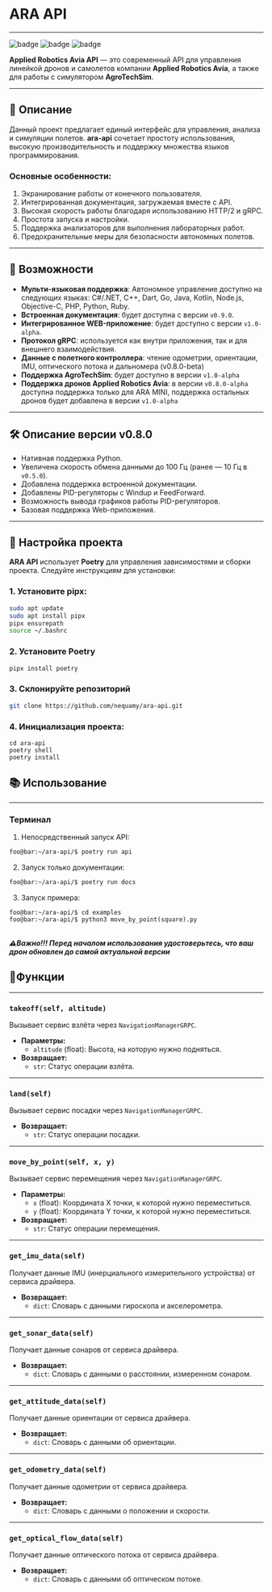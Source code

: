 
# ARA API

---

![badge](https://img.shields.io/badge/Language-Python-green) ![badge](https://img.shields.io/badge/ARA_API-Software-blue) ![badge](https://img.shields.io/badge/Beta-v0.8.0-white)

**Applied Robotics Avia API** — это современный API для управления линейкой дронов и самолетов компании **Applied Robotics Avia**, а также для работы с симулятором **AgroTechSim**.


--- 
## 📖 Описание 

Данный проект предлагает единый интерфейс для управления, анализа и симуляции полетов. **ara-api** сочетает простоту использования, высокую производительность и поддержку множества языков программирования. 

### Основные особенности: 
1. Экранирование работы от конечного пользователя. 
2. Интегрированная документация, загружаемая вместе с API. 
3. Высокая скорость работы благодаря использованию HTTP/2 и gRPC. 
4. Простота запуска и настройки. 
5. Поддержка анализаторов для выполнения лабораторных работ. 
6. Предохранительные меры для безопасности автономных полетов. 

--- 
## 🌟 Возможности 

- **Мульти-языковая поддержка**: Автономное управление доступно на следующих языках: C#/.NET, C++, Dart, Go, Java, Kotlin, Node.js, Objective-C, PHP, Python, Ruby. 
- **Встроенная документация**: будет доступна с версии `v0.9.0`. 
- **Интегрированное WEB-приложение**: будет доступно с версии `v1.0-alpha`. 
- **Протокол gRPC**: используется как внутри приложения, так и для внешнего взаимодействия. 
- **Данные с полетного контроллера**: чтение одометрии, ориентации, IMU, оптического потока и дальномера (v0.8.0-beta)
- **Поддержка AgroTechSim**: будет доступно в версии `v1.0-alpha`
- **Поддержка дронов Applied Robotics Avia**: в версии `v0.8.0-alpha` доступна поддержка только для ARA MINI, поддержка остальных дронов будет добавлена в версии `v1.0-alpha`

--- 
## 🛠️ Описание версии v0.8.0 

- Нативная поддержка Python. 
- Увеличена скорость обмена данными до 100 Гц (ранее — 10 Гц в `v0.5.0`). 
- Добавлена поддержка встроенной документации. 
- Добавлены PID-регуляторы с Windup и FeedForward. 
- Возможность вывода графиков работы PID-регуляторов. 
- Базовая поддержка Web-приложения.
--- 
## 🚀 Настройка проекта 

**ARA API** использует **Poetry** для управления зависимостями и сборки проекта. Следуйте инструкциям для установки: 

### 1. Установите pipx: 
```bash
sudo apt update
sudo apt install pipx
pipx ensurepath
source ~/.bashrc
```
### 2. Установите Poetry
```bash
pipx install poetry
```
### 3. Склонируйте репозиторий
```bash
git clone https://github.com/nequamy/ara-api.git
```
### 4. Инициализация проекта:
```
cd ara-api
poetry shell
poetry install
```
## 📚 Использование
---
### Терминал

1) Непосредственный запуск API:
```bash
foo@bar:~/ara-api/$ poetry run api
```
2) Запуск только документации: 
```bash
foo@bar:~/ara-api/$ poetry run docs
```
3) Запуск примера:
```
foo@bar:~/ara-api/$ cd examples
foo@bar:~/ara-api/$ python3 move_by_point(square).py
```
\
***⚠️Важно!!! Перед началом использования удостоверьтесь, что ваш дрон обновлен до самой актуальной версии***
## 🧩Функции
---
### `takeoff(self, altitude)` 
Вызывает сервис взлёта через `NavigationManagerGRPC`. 
- **Параметры:** 
	- `altitude` (float): Высота, на которую нужно подняться. 
- **Возвращает:** 
	- `str`: Статус операции взлёта. 
--- 
### `land(self)` 
Вызывает сервис посадки через `NavigationManagerGRPC`. 
- **Возвращает:** 
	- `str`: Статус операции посадки. 
--- 
### `move_by_point(self, x, y)` 
Вызывает сервис перемещения через `NavigationManagerGRPC`. 
- **Параметры:**
	- `x` (float): Координата X точки, к которой нужно переместиться. 
	- `y` (float): Координата Y точки, к которой нужно переместиться. 
- **Возвращает:** 
	- `str`: Статус операции перемещения. 
--- 
### `get_imu_data(self)` 
Получает данные IMU (инерциального измерительного устройства) от сервиса драйвера. 
- **Возвращает:** 
	- `dict`: Словарь с данными гироскопа и акселерометра. 
--- 
### `get_sonar_data(self)` 
Получает данные сонаров от сервиса драйвера. 
- **Возвращает:** 
	- `dict`: Словарь с данными о расстоянии, измеренном сонаром. 
--- 
### `get_attitude_data(self)` 
Получает данные ориентации от сервиса драйвера. 
- **Возвращает:** 
	- `dict`: Словарь с данными об ориентации. 
--- 
### `get_odometry_data(self)` 
Получает данные одометрии от сервиса драйвера. 
- **Возвращает:** 
	- `dict`: Словарь с данными о положении и скорости. 
--- 
### `get_optical_flow_data(self)`
Получает данные оптического потока от сервиса драйвера. 
- **Возвращает:** 
	- `dict`: Словарь с данными об оптическом потоке.
